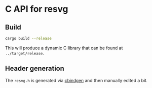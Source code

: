 # C API for resvg

## Build

```sh
cargo build --release
```

This will produce a dynamic C library that can be found at `../target/release`.

## Header generation

The `resvg.h` is generated via [cbindgen](https://github.com/eqrion/cbindgen)
and then manually edited a bit.
